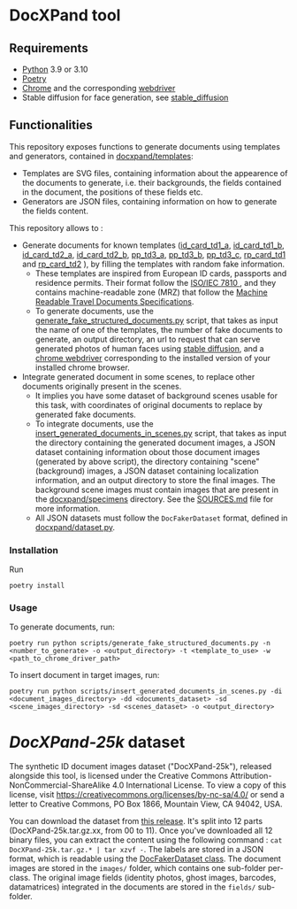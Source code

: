 # DocXPand tool

## Requirements
* [Python](https://www.python.org/downloads/) 3.9 or 3.10
* [Poetry](https://python-poetry.org/)
* [Chrome](https://www.google.com/chrome/) and the corresponding [webdriver](https://googlechromelabs.github.io/chrome-for-testing/)
* Stable diffusion for face generation, see [stable_diffusion](stable_diffusion/README.md)

## Functionalities

This repository exposes functions to generate documents using templates and generators, contained in [docxpand/templates](docxpand/templates):

* Templates are SVG files, containing information about the appearence of the documents to generate, i.e. their backgrounds, the fields contained in the document, the positions of these fields etc.
* Generators are JSON files, containing information on how to generate the fields content.

This repository allows to :
* Generate documents for known templates ([id_card_td1_a](docxpand/templates/id_card_td1_a), [id_card_td1_b](docxpand/templates/id_card_td1_b), [id_card_td2_a](docxpand/templates/id_card_td2_a), [id_card_td2_b](docxpand/templates/id_card_td2_b), [pp_td3_a](docxpand/templates/pp_td3_a), [pp_td3_b](docxpand/templates/pp_td3_b), [pp_td3_c](docxpand/templates/pp_td3_c), [rp_card_td1](docxpand/templates/rp_card_td1) and [rp_card_td2](docxpand/templates/rp_card_td2) ), by filling the templates with random fake information.
    - These templates are inspired from European ID cards, passports and residence permits. Their format follow the [ISO/IEC 7810
](https://en.wikipedia.org/wiki/ISO/IEC_7810), and they contains machine-readable zone (MRZ) that follow the [Machine Readable Travel Documents Specifications](https://www.icao.int/publications/Documents/9303_p3_cons_en.pdf).  
    - To generate documents, use the [generate_fake_structured_documents.py](scripts/dataset/generate_fake_structured_documents.py) script, that takes as input the name of one of the templates, the number of fake documents to generate, an output directory, an url to request that can serve generated photos of human faces using [stable diffusion](stable_diffusion/README.md), and a [chrome webdriver](https://googlechromelabs.github.io/chrome-for-testing/) corresponding to the installed version of your installed chrome browser.
* Integrate generated document in some scenes, to replace other documents originally present in the scenes.
    - It implies you have some dataset of background scenes usable for this task, with coordinates of original documents to replace by generated fake documents. 
    - To integrate documents, use the [insert_generated_documents_in_scenes.py](scripts/dataset/insert_generated_documents_in_scenes.py) script, that takes as input the directory containing the generated document images, a JSON dataset containing information obout those document images (generated by above script), the directory containing "scene" (background) images, a JSON dataset containing localization information, and an output directory to store the final images. The background scene images must contain images that are present in the [docxpand/specimens](docxpand/specimens) directory. See the [SOURCES.md](docxpand/specimens/SOURCES.md) file for more information.
    - All JSON datasets must follow the `DocFakerDataset` format, defined in [docxpand/dataset.py](docxpand/dataset.py).

### Installation

Run 

    poetry install

### Usage

To generate documents, run:

    poetry run python scripts/generate_fake_structured_documents.py -n <number_to_generate> -o <output_directory> -t <template_to_use> -w <path_to_chrome_driver_path>

To insert document in target images, run:

    poetry run python scripts/insert_generated_documents_in_scenes.py -di <document_images_directory> -dd <documents_dataset> -sd <scene_images_directory> -sd <scenes_dataset> -o <output_directory>

# *DocXPand-25k* dataset
The synthetic ID document images dataset ("DocXPand-25k"), released alongside this tool, is licensed under the Creative Commons Attribution-NonCommercial-ShareAlike 4.0 International License. To view a copy of this license, visit https://creativecommons.org/licenses/by-nc-sa/4.0/ or send a letter to Creative Commons, PO Box 1866, Mountain View, CA 94042, USA.

You can download the dataset from [this release](https://github.com/QuickSign/docxpand/releases/tag/v1.0.0). It's split into 12 parts (DocXPand-25k.tar.gz.xx, from 00 to 11). Once you've downloaded all 12 binary files, you can extract the content using the following command : `cat DocXPand-25k.tar.gz.* | tar xzvf -`.
The labels are stored in a JSON format, which is readable using the [DocFakerDataset class](https://github.com/QuickSign/docxpand/blob/v1.0.0/docxpand/dataset.py#L276C7-L276C22). The document images are stored in the `images/` folder, which contains one sub-folder per-class. The original image fields (identity photos, ghost images, barcodes, datamatrices) integrated in the documents are stored in the `fields/` sub-folder.
